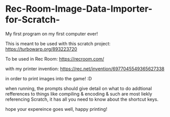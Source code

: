 # Rec-Room-Image-Data-Importer-for-Scratch-
My first program on my first computer ever!

This is meant to be used with this scratch project:
https://turbowarp.org/893223720

To be used in Rec Room:
https://recroom.com/

with my printer invention:
https://rec.net/invention/6977045549365627338

in order to print images into the game! :D

when running, the prompts should give detail on what to do
addtional refferences to things like compiling & encoding & such are most liekly referencing Scratch, it has all you need to know about the shortcut keys.

hope your expereince goes well, happy printing!
